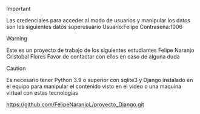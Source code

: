 > [!IMPORTANT]
> Las credenciales para acceder al modo de usuarios y manipular los datos son los siguientes
datos superusuario
Usuario:Felipe
Contraseña:1006

> [!WARNING]
> Este es un proyecto de trabajo de los siguientes estudiantes
Felipe Naranjo
Cristobal Flores
> Favor de contactar con ellos en caso de alguna duda

> [!CAUTION]
> Es necesario tener Python 3.9 o superior con sqlite3 y Django instalado en el equipo para manipular el contenido visto en el video o una maquina virtual con estas tecnologias

https://github.com/FelipeNaranjoL/proyecto_Django.git

